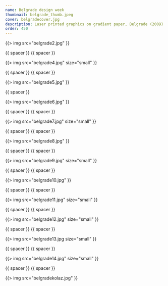 ```yaml
---
name: Belgrade design week
thumbnail: belgrade_thumb.jpeg
cover: belgradecover.jpg
description: Laser printed graphics on gradient paper, Belgrade (2009)
order: 450
---
```


{{> img src="belgrade2.jpg" }}

{{ spacer }} {{ spacer }}

{{> img src="belgrade4.jpg" size="small" }}

{{ spacer }} {{ spacer }}

{{> img src="belgrade5.jpg" }}

{{ spacer }}

{{> img src="belgrade6.jpg" }}

{{ spacer }} {{ spacer }}

{{> img src="belgrade7.jpg" size="small" }}

{{ spacer }} {{ spacer }}

{{> img src="belgrade8.jpg" }}

{{ spacer }} {{ spacer }}

{{> img src="belgrade9.jpg" size="small" }}

{{ spacer }} {{ spacer }}

{{> img src="belgrade10.jpg" }}

{{ spacer }} {{ spacer }}

{{> img src="belgrade11.jpg" size="small" }}

{{ spacer }} {{ spacer }}

{{> img src="belgrade12.jpg" size="small" }}

{{ spacer }} {{ spacer }}

{{> img src="belgrade13.jpg size="small" }}

{{ spacer }} {{ spacer }}

{{> img src="belgrade14.jpg" size="small" }}

{{ spacer }} {{ spacer }}

{{> img src="belgradekolaz.jpg"  }}